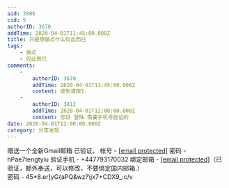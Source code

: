 ```yaml
---
aid: 3986
cid: 5
authorID: 3670
addTime: 2020-04-01T11:45:00.000Z
title: 只是想做点什么仅此而已
tags:
    - 做点
    - 仅此而已
comments:
    -
        authorID: 3670
        addTime: 2020-04-01T11:45:00.000Z
        content: 收到请按1.
    -
        authorID: 3812
        addTime: 2020-04-01T12:00:00.000Z
        content: 您好 登陆 需要手机号验证的
date: 2020-04-01T12:00:00.000Z
category: 分享发现
---
```


赠送一个全新Gmail邮箱 已验证。 帐号 - [\[email protected\]](/cdn-cgi/l/email-protection) 密码 - hPae7tengtyiu 验证手机 - +447793170032 绑定邮箱 - [\[email protected\]](/cdn-cgi/l/email-protection)（已验证，额外奉送，可以修改，不要绑定国内邮箱.）  
密码 - 45\*8.er\]yG{aPQ&wz?\\jx7+CDX9\_:c/v
